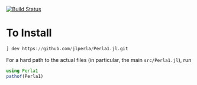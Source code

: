 [![Build Status](https://travis-ci.com/jlperla/Perla1.jl.svg?token=G6ge79qYLosYiRGJBp1G&branch=master)](https://travis-ci.com/jlperla/Perla1.jl)

# To Install
```julia
] dev https://github.com/jlperla/Perla1.jl.git
```

For a hard path to the actual files (in particular, the main `src/Perla1.jl`), run 

```julia 
using Perla1 
pathof(Perla1)
```

